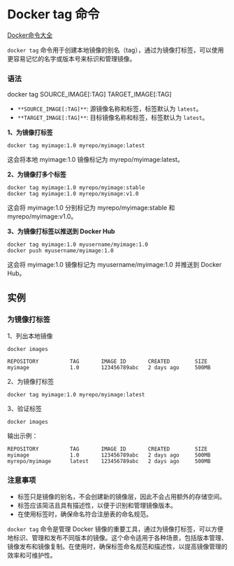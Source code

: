 # Docker tag 命令

[Docker命令大全](./docker-command-manual.md)

`docker tag` 命令用于创建本地镜像的别名（tag），通过为镜像打标签，可以使用更容易记忆的名字或版本号来标识和管理镜像。

### 语法
docker tag SOURCE_IMAGE[:TAG] TARGET_IMAGE[:TAG]

+ `**SOURCE_IMAGE[:TAG]**`: 源镜像名称和标签，标签默认为 `latest`。
+ `**TARGET_IMAGE[:TAG]**`: 目标镜像名称和标签，标签默认为 `latest`。

**1、为镜像打标签**

```shell
docker tag myimage:1.0 myrepo/myimage:latest
```

这会将本地 myimage:1.0 镜像标记为 myrepo/myimage:latest。

**2、为镜像打多个标签**

```shell
docker tag myimage:1.0 myrepo/myimage:stable
docker tag myimage:1.0 myrepo/myimage:v1.0
```

这会将 myimage:1.0 分别标记为 myrepo/myimage:stable 和 myrepo/myimage:v1.0。

**3、为镜像打标签以推送到 Docker Hub**

```shell
docker tag myimage:1.0 myusername/myimage:1.0
docker push myusername/myimage:1.0
```

这会将 myimage:1.0 镜像标记为 myusername/myimage:1.0 并推送到 Docker Hub。

## 实例

### 为镜像打标签
1、列出本地镜像

```shell
docker images
```

```shell
REPOSITORY          TAG       IMAGE ID       CREATED        SIZE
myimage             1.0       123456789abc   2 days ago     500MB
```

2、为镜像打标签

```shell
docker tag myimage:1.0 myrepo/myimage:latest
```

3、验证标签

```shell
docker images
```

输出示例：

```shell
REPOSITORY          TAG       IMAGE ID       CREATED        SIZE
myimage             1.0       123456789abc   2 days ago     500MB
myrepo/myimage      latest    123456789abc   2 days ago     500MB
```

### 注意事项
+ 标签只是镜像的别名，不会创建新的镜像层，因此不会占用额外的存储空间。
+ 标签应该简洁且具有描述性，以便于识别和管理镜像版本。
+ 在使用标签时，确保命名符合注册表的命名规范。

`docker tag` 命令是管理 Docker 镜像的重要工具，通过为镜像打标签，可以方便地标识、管理和发布不同版本的镜像。这个命令适用于各种场景，包括版本管理、镜像发布和镜像复制。在使用时，确保标签命名规范和描述性，以提高镜像管理的效率和可维护性。

